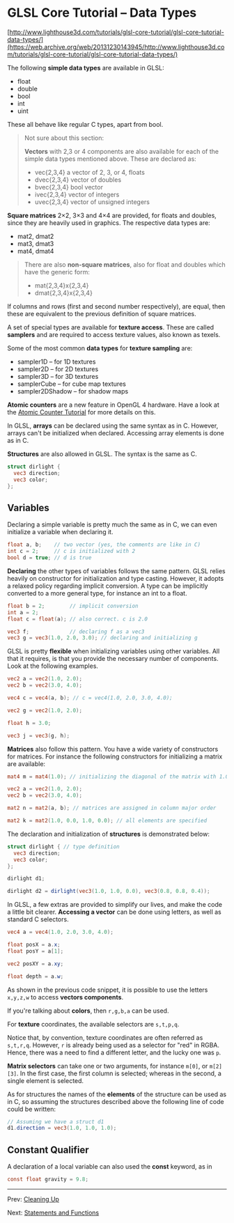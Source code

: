 # GLSL Core Tutorial – Data Types

[http://www.lighthouse3d.com/tutorials/glsl-core-tutorial/glsl-core-tutorial-data-types/](https://web.archive.org/web/20131230143945/http://www.lighthouse3d.com/tutorials/glsl-core-tutorial/glsl-core-tutorial-data-types/)

The following **simple data types** are available in GLSL:

* float
* double
* bool
* int
* uint

These all behave like regular C types, apart from bool.

> Not sure about this section:
>
> **Vectors** with 2,3 or 4 components are also available for each of the simple data types mentioned above. These are declared as:
>
> * vec{2,3,4} a vector of 2, 3, or 4, floats
> * dvec{2,3,4} vector of doubles
> * bvec{2,3,4} bool vector
> * ivec{2,3,4} vector of integers
> * uvec{2,3,4} vector of unsigned integers

**Square matrices** 2×2, 3×3 and 4×4 are provided, for floats and doubles, since they are heavily used in graphics. The respective data types are:

* mat2, dmat2
* mat3, dmat3
* mat4, dmat4

> There are also **non-square matrices**, also for float and doubles which have the generic form:
> 
> * mat{2,3,4}x{2,3,4}
> * dmat{2,3,4}x{2,3,4}

If columns and rows (first and second number respectively), are equal, then these are equivalent to the previous definition of square matrices.

A set of special types are available for **texture access**. These are called **samplers** and are required to access texture values, also known as texels.

Some of the most common **data types** for **texture sampling** are:

* sampler1D – for 1D textures
* sampler2D – for 2D textures
* sampler3D – for 3D textures
* samplerCube – for cube map textures
* sampler2DShadow – for shadow maps

**Atomic counters** are a new feature in OpenGL 4 hardware. Have a look at the [Atomic Counter Tutorial](https://web.archive.org/web/20131230143945/http://www.lighthouse3d.com/cg-topics/opengl-atomic-counters/) for more details on this.

In GLSL, **arrays** can be declared using the same syntax as in C. However, arrays can't be initialized when declared. Accessing array elements is done as in C.

**Structures** are also allowed in GLSL. The syntax is the same as C.

```glsl
struct dirlight {
  vec3 direction;
  vec3 color;
};
```

## Variables

Declaring a simple variable is pretty much the same as in C, we can even initialize a variable when declaring it.

```glsl
float a, b;    // two vector (yes, the comments are like in C)
int c = 2;     // c is initialized with 2
bool d = true; // d is true

```

**Declaring** the other types of variables follows the same pattern. GLSL relies heavily on constructor for initialization and type casting. However, it adopts a relaxed policy regarding implicit conversion. A type can be implicitly converted to a more general type, for instance an int to a float.

```glsl
float b = 2;        // implicit conversion
int a = 2;
float c = float(a); // also correct. c is 2.0

vec3 f;             // declaring f as a vec3
vec3 g = vec3(1.0, 2.0, 3.0); // declaring and initializing g
```

GLSL is pretty **flexible** when initializing variables using other variables. All that it requires, is that you provide the necessary number of components. Look at the following examples.

```glsl
vec2 a = vec2(1.0, 2.0);
vec2 b = vec2(3.0, 4.0);

vec4 c = vec4(a, b); // c = vec4(1.0, 2.0, 3.0, 4.0);

vec2 g = vec2(1.0, 2.0);

float h = 3.0;

vec3 j = vec3(g, h);
```

**Matrices** also follow this pattern. You have a wide variety of constructors for matrices. For instance the following constructors for initializing a matrix are available:

```glsl
mat4 m = mat4(1.0); // initializing the diagonal of the matrix with 1.0

vec2 a = vec2(1.0, 2.0);
vec2 b = vec2(3.0, 4.0);

mat2 n = mat2(a, b); // matrices are assigned in column major order

mat2 k = mat2(1.0, 0.0, 1.0, 0.0); // all elements are specified
```

The declaration and initialization of **structures** is demonstrated below:

```glsl
struct dirlight { // type definition
  vec3 direction;
  vec3 color;
};

dirlight d1;

dirlight d2 = dirlight(vec3(1.0, 1.0, 0.0), vec3(0.8, 0.8, 0.4));
```

In GLSL, a few extras are provided to simplify our lives, and make the code a little bit clearer. **Accessing a vector** can be done using letters, as well as standard C selectors.

```glsl
vec4 a = vec4(1.0, 2.0, 3.0, 4.0);

float posX = a.x;
float posY = a[1];

vec2 posXY = a.xy;

float depth = a.w;
```

As shown in the previous code snippet, it is possible to use the letters `x,y,z,w` to access **vectors components**. 

If you're talking about **colors**, then `r,g,b,a` can be used.

For **texture** coordinates, the available selectors are `s,t,p,q`.

Notice that, by convention, texture coordinates are often referred as `s,t,r,q`. However, `r` is already being used as a selector for "red" in RGBA. Hence, there was a need to find a different letter, and the lucky one was `p`.

**Matrix selectors** can take one or two arguments, for instance `m[0]`, or `m[2][3]`. In the first case, the first column is selected; whereas in the second, a single element is selected.

As for structures the names of the **elements** of the structure can be used as in C, so assuming the structures described above the following line of code could be written:

```glsl
// Assuming we have a struct d1
d1.direction = vec3(1.0, 1.0, 1.0);
```

## Constant Qualifier

A declaration of a local variable can also used the **const** keyword, as in

```glsl
const float gravity = 9.8;
```

<hr>

Prev: [Cleaning Up](https://web.archive.org/web/20131230143945/http://www.lighthouse3d.com/tutorials/glsl-core-tutorial/glsl-core-tutorial-cleaning-up/)

Next: [Statements and Functions](https://web.archive.org/web/20131230143945/http://www.lighthouse3d.com/tutorials/glsl-core-tutorial/glsl-core-tutorial-statements-and-functions/)	 
